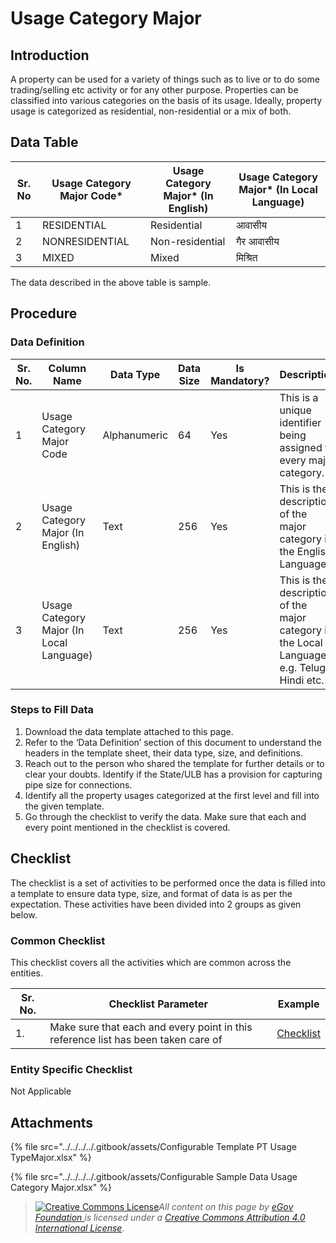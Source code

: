 # Usage Category Major

## Introduction <a href="#introduction" id="introduction"></a>

A property can be used for a variety of things such as to live or to do some trading/selling etc activity or for any other purpose. Properties can be classified into various categories on the basis of its usage. Ideally, property usage is categorized as residential, non-residential or a mix of both.

## Data Table <a href="#data-table" id="data-table"></a>

| Sr. No | Usage Category Major Code\* | Usage Category Major\* (In English) | Usage Category Major\* (In Local Language) |
| ------ | --------------------------- | ----------------------------------- | ------------------------------------------ |
| 1      | RESIDENTIAL                 | Residential                         | आवासीय                                     |
| 2      | NONRESIDENTIAL              | Non-residential                     | गैर आवासीय                                 |
| 3      | MIXED                       | Mixed                               | मिश्रित                                    |

The data described in the above table is sample.

## Procedure <a href="#procedure" id="procedure"></a>

### Data Definition <a href="#data-definition" id="data-definition"></a>

| Sr. No. | Column Name                              | Data Type    | Data Size | Is Mandatory? | Description                                                                                 |
| ------- | ---------------------------------------- | ------------ | --------- | ------------- | ------------------------------------------------------------------------------------------- |
| 1       | Usage Category Major Code                | Alphanumeric | 64        | Yes           | This is a unique identifier being assigned to every major category.                         |
| 2       | Usage Category Major (In English)        | Text         | 256       | Yes           | This is the description of the major category in the English Language.                      |
| 3       | Usage Category Major (In Local Language) | Text         | 256       | Yes           | This is the description of the major category in the Local Language e.g. Telugu, Hindi etc. |

### Steps to Fill Data <a href="#steps-to-fill-data" id="steps-to-fill-data"></a>

1. Download the data template attached to this page.
2. Refer to the ‘Data Definition’ section of this document to understand the headers in the template sheet, their data type, size, and definitions.
3. Reach out to the person who shared the template for further details or to clear your doubts. Identify if the State/ULB has a provision for capturing pipe size for connections.
4. Identify all the property usages categorized at the first level and fill into the given template.
5. Go through the checklist to verify the data. Make sure that each and every point mentioned in the checklist is covered.

## Checklist <a href="#checklist" id="checklist"></a>

The checklist is a set of activities to be performed once the data is filled into a template to ensure data type, size, and format of data is as per the expectation. These activities have been divided into 2 groups as given below.

### Common Checklist <a href="#common-checklist" id="common-checklist"></a>

This checklist covers all the activities which are common across the entities.

| Sr. No. | Checklist Parameter                                                               | Example                                                                                                                      |
| ------- | --------------------------------------------------------------------------------- | ---------------------------------------------------------------------------------------------------------------------------- |
| 1.      | Make sure that each and every point in this reference list has been taken care of | ​[Checklist](https://docs.digit.org/configure-digit/configuring-master-data-templates/module-setup/common-config/checklist)​ |

### Entity Specific Checklist <a href="#entity-specific-checklist" id="entity-specific-checklist"></a>

Not Applicable

## Attachments <a href="#attachments" id="attachments"></a>

{% file src="../../../../.gitbook/assets/Configurable Template PT Usage TypeMajor.xlsx" %}

{% file src="../../../../.gitbook/assets/Configurable Sample Data Usage Category Major.xlsx" %}

> [![Creative Commons License](https://i.creativecommons.org/l/by/4.0/80x15.png)](http://creativecommons.org/licenses/by/4.0/)_All content on this page by_ [_eGov Foundation_ ](https://egov.org.in/)_is licensed under a_ [_Creative Commons Attribution 4.0 International License_](http://creativecommons.org/licenses/by/4.0/)_._
